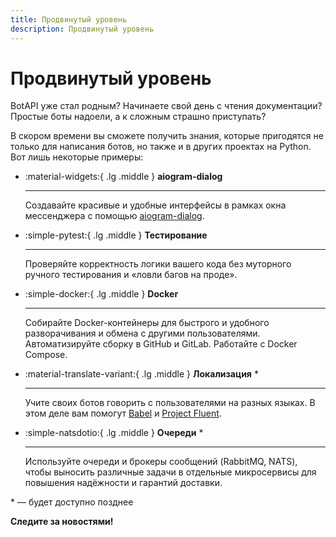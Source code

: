 ```yaml
---
title: Продвинутый уровень
description: Продвинутый уровень
---
```


<!-- 
    Иконки можно искать тут:
    https://squidfunk.github.io/mkdocs-material/reference/icons-emojis/
-->

# Продвинутый уровень

BotAPI уже стал родным? Начинаете свой день с чтения документации? Простые боты надоели, 
а к сложным страшно приступать? 

В скором времени вы сможете получить знания, которые пригодятся не только для написания ботов, 
но также и в других проектах на Python. Вот лишь некоторые примеры:

<div class="grid cards" markdown>

-   :material-widgets:{ .lg .middle } __aiogram-dialog__

    ---

    Создавайте красивые и удобные интерфейсы в рамках окна мессенджера с помощью 
    [aiogram-dialog](https://github.com/Tishka17/aiogram_dialog).

  - :simple-pytest:{ .lg .middle } __Тестирование__

      ---

      Проверяйте корректность логики вашего кода без муторного ручного тестирования и 
      «ловли багов на проде».

-   :simple-docker:{ .lg .middle } __Docker__

    ---

    Собирайте Docker-контейнеры для быстрого и удобного разворачивания и обмена 
    с другими пользователями. Автоматизируйте сборку в GitHub и GitLab. Работайте с Docker Compose.

-   :material-translate-variant:{ .lg .middle } __Локализация__ *

    ---

    Учите своих ботов говорить с пользователями на разных языках. 
    В этом деле вам помогут [Babel](https://github.com/python-babel/babel)
    и [Project Fluent](https://projectfluent.org/).

-   :simple-natsdotio:{ .lg .middle } __Очереди__ *

    ---

    Используйте очереди и брокеры сообщений (RabbitMQ, NATS),
    чтобы выносить различные задачи в отдельные микросервисы для 
    повышения надёжности и гарантий доставки.

</div>

\* — будет доступно позднее 

**Следите за новостями!**